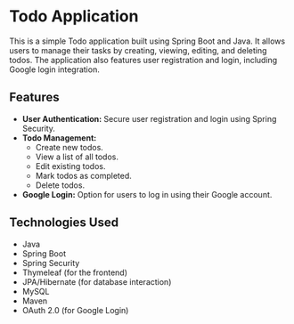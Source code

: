 # Todo Application

This is a simple Todo application built using Spring Boot and Java. It allows users to manage their tasks by creating, viewing, editing, and deleting todos. The application also features user registration and login, including Google login integration.

## Features

* **User Authentication:** Secure user registration and login using Spring Security.
* **Todo Management:**
    * Create new todos.
    * View a list of all todos.
    * Edit existing todos.
    * Mark todos as completed.
    * Delete todos.
* **Google Login:** Option for users to log in using their Google account.

## Technologies Used

* Java
* Spring Boot
* Spring Security
* Thymeleaf (for the frontend)
* JPA/Hibernate (for database interaction)
* MySQL 
* Maven 
* OAuth 2.0 (for Google Login)
